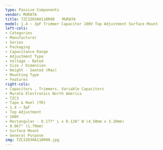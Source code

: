 ```yaml
---
type: Passive Components
vendor: MURATA
title: TZC3Z030A110R00　　MURATA
model: 1.4 ~ 3pF Trimmer Capacitor 100V Top Adjustment Surface Mount
left-cols:
- Categories
- Manufacturer
- Series
- Packaging 
- Capacitance Range
- Adjustment Type
- Voltage - Rated
- Size / Dimension
- Height - Seated (Max)
- Mounting Type
- Features
right-cols:
- Capacitors , Trimmers, Variable Capacitors
- Murata Electronics North America
- TZC3
- Tape & Reel (TR) 
- 1.4 ~ 3pF
- Top Adjustment
- 100V
- Rectangular - 0.177" L x 0.126" W (4.50mm x 3.20mm)
- 0.067" (1.70mm)
- Surface Mount
- General Purpose
img: TZC3Z030A110R00.jpg
---
```

